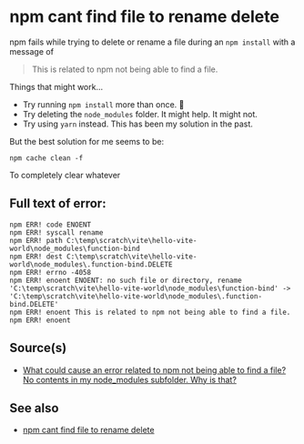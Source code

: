 ﻿# npm cant find file to rename delete

npm fails while trying to delete or rename a file during an `npm install` with a message of

> This is related to npm not being able to find a file.

Things that might work...

- Try running `npm install` more than once. 🤦
- Try deleting the `node_modules` folder. It might help. It might not.
- Try using `yarn` instead. This has been my solution in the past.

But the best solution for me seems to be:

	npm cache clean -f

To completely clear whatever

## Full text of error:

	npm ERR! code ENOENT
	npm ERR! syscall rename
	npm ERR! path C:\temp\scratch\vite\hello-vite-world\node_modules\function-bind
	npm ERR! dest C:\temp\scratch\vite\hello-vite-world\node_modules\.function-bind.DELETE
	npm ERR! errno -4058
	npm ERR! enoent ENOENT: no such file or directory, rename 'C:\temp\scratch\vite\hello-vite-world\node_modules\function-bind' -> 'C:\temp\scratch\vite\hello-vite-world\node_modules\.function-bind.DELETE'
	npm ERR! enoent This is related to npm not being able to find a file.
	npm ERR! enoent

## Source(s)

- [What could cause an error related to npm not being able to find a file? No contents in my node_modules subfolder. Why is that?](https://stackoverflow.com/questions/49415958/what-could-cause-an-error-related-to-npm-not-being-able-to-find-a-file-no-conte)

## See also

- [npm cant find file to rename delete](../npm/npm_cant_find_file_to_rename_delete.md)
